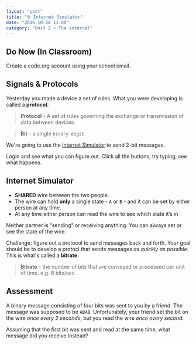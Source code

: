 ```yaml
---
layout: "post"
title: "🌐 Internet Simulator"
date: "2016-10-28 11:00"
category: "Unit 2 – The internet"
---
```


## Do Now (In Classroom)

Create a code.org account using your school email.

## Signals & Protocols

Yesterday you made a device a set of rules. What you were developing is called a **protocol**.

> **Protocol** - A set of rules governing the exchange or transmission of data between devices.

> **Bit** - a single `binary digit`

We're going to use the [Internet Simulator](https://studio.code.org/s/netsim/stage/2/puzzle/1) to send 2-bit messages.

Login and see what you can figure out. Click all the buttons, try typing, see what happens.

## Internet Simulator
- **SHARED** wire between the two people.
- The wire can hold **only** a single state - `A` or `B` - and it can be set by either person at any time.
- At any time either person can read the wire to see which state it’s in

Neither partner is “sending” or receiving anything. You can always set or see the state of the wire.

Challenge: figure out a protocol to send messages back and forth. Your goal should be to develop a protocl that sends messages _as quickly as possible_. This is what's called a **bitrate**.

> **Bitrate** - the number of bits that are conveyed or processed per unit of time. e.g. 8 bits/sec.

## Assessment
A binary message consisting of four bits was sent to you by a friend. The message was supposed to be `ABAB`. Unfortunately, your friend set the bit on the wire _once every 2 seconds_, but you read the wire _once every second_.

Assuming that the first bit was sent and read at the same time, what message did you receive instead?
